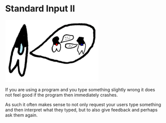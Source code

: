 # Standard Input II


<img src="/standard_input_ii/header.png" height="200px"/>

If you are using a program and you type something slightly wrong 
it does not feel good if the program then immediately crashes.

As such it often makes sense to not only request your users type something
and then interpret what they typed, but to also give feedback and perhaps ask them again.